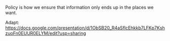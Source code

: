 Policy is how we ensure that information only ends up in the places we want.

Adapt: https://docs.google.com/presentation/d/1ObSB20_R4aSfIcEhkkb7LFKp7KshzuoFn0EUUR0ELYM/edit?usp=sharing